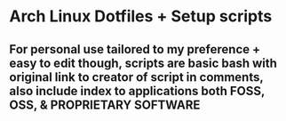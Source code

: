 # Arch Linux Dotfiles + Setup scripts

## For personal use tailored to my preference + easy to edit though, scripts are basic bash with original link to creator of script in comments, also include index to applications both FOSS, OSS, & PROPRIETARY SOFTWARE
